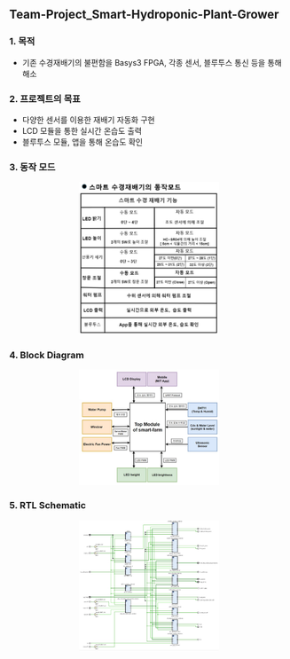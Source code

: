 ## Team-Project_Smart-Hydroponic-Plant-Grower

### 1. 목적
- 기존 수경재배기의 불편함을 Basys3 FPGA, 각종 센서, 블루투스 통신 등을 통해 해소

### 2. 프로젝트의 목표
- 다양한 센서를 이용한 재배기 자동화 구현
- LCD 모듈을 통한 실시간 온습도 출력 
- 블루투스 모듈, 앱을 통해 온습도 확인

### 3. 동작 모드
<p align="center">
  <img src="./Images/동작 모드.jpg" style="width: 50%; height: auto;">
</p>

### 4. Block Diagram
<p align="center">
  <img src="./Images/블록도.jpg" style="width: 50%; height: auto;">
</p>

### 5. RTL Schematic
<p align="center">
  <img src="./Images/RTL.jpg" style="width: 50%; height: auto;">
</p>  

